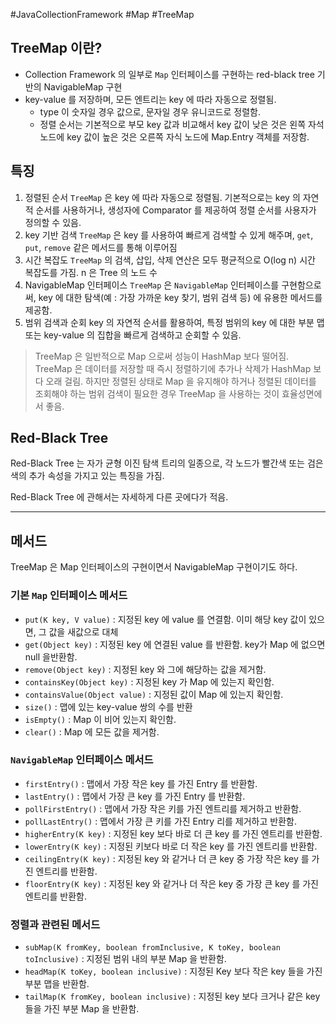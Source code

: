 #JavaCollectionFramework #Map #TreeMap

## TreeMap 이란?

* Collection Framework 의 일부로 `Map` 인터페이스를 구현하는 red-black tree 기반의 NavigableMap 구현
* key-value 를 저장하며, 모든 엔트리는 key 에 따라 자동으로 정렬됨.
	* type 이 숫자일 경우 값으로, 문자일 경우 유니코드로 정렬함.
	* 정렬 순서는 기본적으로 부모 key 값과 비교해서 key 값이 낮은 것은 왼쪽 자석 노드에 key 값이 높은 것은 오른쪽 자식 노드에 Map.Entry 객체를 저장함.

## 특징
1. 정렬된 순서
	`TreeMap` 은 key 에 따라 자동으로 정렬됨. 기본적으로는 key 의 자연적 순서를 사용하거나, 생성자에 Comparator 를 제공하여 정렬 순서를 사용자가 정의할 수 있음.
2. key 기반 검색
	`TreeMap` 은 key 를 사용하여 빠르게 검색할 수 있게 해주며, `get`, `put`, `remove` 같은 메서드를 통해 이루어짐
3. 시간 복잡도
	`TreeMap` 의 검색, 삽입, 삭제 연산은 모두 평균적으로 O(log n) 시간 복잡도를 가짐. n 은 Tree 의 노드 수
4. NavigableMap 인터페이스
	`TreeMap` 은 `NavigableMap` 인터페이스를 구현함으로써, key 에 대한 탐색(예 : 가장 가까운 key 찾기, 범위 검색 등) 에 유용한 메서드를 제공함.
5. 범위 검색과 순회
	key 의 자연적 순서를 활용하여, 특정 범위의 key 에 대한 부분 맵 또는 key-value 의 집합을 빠르게 검색하고 순회할 수 있음.

> TreeMap 은 일반적으로 Map 으로써 성능이 HashMap 보다 떨어짐.
> TreeMap 은 데이터를 저장할 때 즉시 정렬하기에 추가나 삭제가 HashMap 보다 오래 걸림.
> 하지만 정렬된 상태로 Map 을 유지해야 하거나 정렬된 데이터를 조회해야 하는 범위 검색이 필요한 경우 TreeMap 을 사용하는 것이 효율성면에서 좋음.


## Red-Black Tree

Red-Black Tree 는 자가 균형 이진 탐색 트리의 일종으로, 각 노드가 빨간색 또는 검은색의 추가 속성을 가지고 있는 특징을 가짐.

Red-Black Tree 에 관해서는 자세하게 다른 곳에다가 적음.


---
## 메서드

TreeMap 은 Map 인터페이스의 구현이면서 NavigableMap 구현이기도 하다.

### 기본 `Map` 인터페이스 메서드
* `put(K key, V value)` : 지정된 key 에 value 를 연결함. 이미 해당 key 값이 있으면, 그 값을 새값으로 대체
* `get(Object key)` : 지정된 key 에 연결된 value 를 반환함. key가 Map 에 없으면 null 을반환함.
* `remove(Object key)` : 지정된 key 와 그에 해당하는 값을 제거함.
* `containsKey(Object key)` : 지정된 key 가 Map 에 있는지 확인함.
* `containsValue(Object value)` : 지정된 값이 Map 에 있는지 확인함.
* `size()` : 맵에 있는 key-value 쌍의 수를 반환
* `isEmpty()` : Map 이 비어 있는지 확인함.
* `clear()` : Map 에 모든 값을 제거함.

### `NavigableMap` 인터페이스 메서드
* `firstEntry()` : 맵에서 가장 작은 key 를 가진 Entry 를 반환함.
* `lastEntry()` : 맵에서 가장 큰 key 를 가진 Entry 를 반환함.
* `pollFirstEntry()` : 맵에서 가장 작은 키를 가진 엔트리를 제거하고 반환함.
* `pollLastEntry()` : 맵에서 가장 큰 키를 가진 Entry 리를 제거하고 반환함.
* `higherEntry(K key)` : 지정된 key 보다 바로 더 큰 key 를 가진 엔트리를 반환함.
* `lowerEntry(K key)` : 지정된 키보다 바로 더 작은 key 를 가진 엔트리를 반환함.
* `ceilingEntry(K key)` : 지정된 key 와 같거나 더 큰 key 중 가장 작은 key 를 가진 엔트리를 반환함.
* `floorEntry(K key)` : 지정된 key 와 같거나 더 작은 key 중 가장 큰 key 를 가진 엔트리를 반환함.

### 정렬과 관련된 메서드
* `subMap(K fromKey, boolean fromInclusive, K toKey, boolean toInclusive)` : 지정된 범위 내의 부분 Map 을 반환함.
* `headMap(K toKey, boolean inclusive)` : 지정된 Key 보다 작은 key 들을 가진 부분 맵을 반환함.
* `tailMap(K fromKey, boolean inclusive)` : 지정된 key 보다 크거나 같은 key 들을 가진 부분 Map 을 반환함.